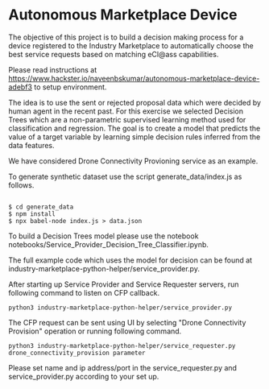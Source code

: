 # Autonomous Marketplace Device

The objective of this project is to build a decision making process for a device registered to the Industry Marketplace to automatically choose the best service requests based on matching eCl@ass capabilities.

Please read instructions at https://www.hackster.io/naveenbskumar/autonomous-marketplace-device-adebf3 to setup environment.

The idea is to use the sent or rejected proposal data which were decided by human agent in the recent past. For this exercise we selected Decision Trees which are a non-parametric supervised learning method used for classification and regression. The goal is to create a model that predicts the value of a target variable by learning simple decision rules inferred from the data features.

We have considered Drone Connectivity Provioning service as an example.

To generate synthetic dataset use the script generate_data/index.js as follows.


```

$ cd generate_data
$ npm install
$ npx babel-node index.js > data.json

```

To build a Decision Trees model please use the notebook notebooks/Service_Provider_Decision_Tree_Classifier.ipynb.

The full example code which uses the model for decision can be found at industry-marketplace-python-helper/service_provider.py. 

After starting up Service Provider and Service Requester servers, run following command to listen on CFP callback.

```
python3 industry-marketplace-python-helper/service_provider.py 
```

The CFP request can be sent using UI by selecting "Drone Connectivity Provision" operation or running following command.

```
python3 industry-marketplace-python-helper/service_requester.py  drone_connectivity_provision parameter
```

Please set name and ip address/port in the service_requester.py and service_provider.py according to your set up.


